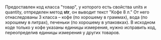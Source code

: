 Предоставлен код класса "товар", у которого есть свойства units и quantity, отпределен метод __str__, он выводит текст "Кофе 8 л." От него отнаследованы 3 класса – кофе (по хорошему в граммах), вода (по хорошему в литрах), печеньки (по хорошему в упаковках). В исходном коде только у кофе указаны единицы измерения, нужно исправить код, переопределив единицы измерения у других товаров.